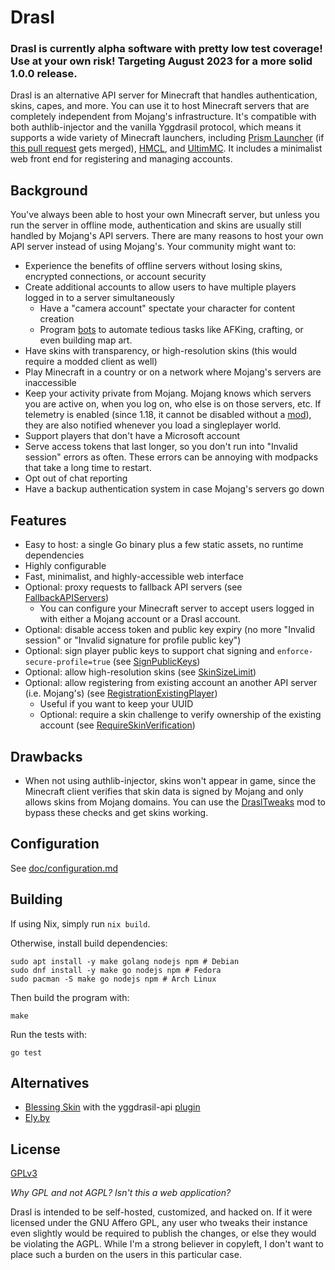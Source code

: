 # Drasl

### Drasl is currently alpha software with pretty low test coverage! Use at your own risk! Targeting August 2023 for a more solid 1.0.0 release.

Drasl is an alternative API server for Minecraft that handles authentication, skins, capes, and more.
You can use it to host Minecraft servers that are completely independent from Mojang's infrastructure.
It's compatible with both authlib-injector and the vanilla Yggdrasil protocol, which means it supports a wide variety of Minecraft launchers, including [Prism Launcher](https://github.com/PrismLauncher/PrismLauncher) (if [this pull request](https://github.com/PrismLauncher/PrismLauncher/pull/543) gets merged), [HMCL](https://github.com/huanghongxun/HMCL), and [UltimMC](https://github.com/UltimMC/Launcher). It includes a minimalist web front end for registering and managing accounts.

## Background

You've always been able to host your own Minecraft server, but unless you run the server in offline mode, authentication and skins are usually still handled by Mojang's API servers.
There are many reasons to host your own API server instead of using Mojang's. Your community might want to:

- Experience the benefits of offline servers without losing skins, encrypted connections, or account security
- Create additional accounts to allow users to have multiple players logged in to a server simultaneously
    - Have a "camera account" spectate your character for content creation
    - Program [bots](https://mineflayer.prismarine.js.org/) to automate tedious tasks like AFKing, crafting, or even building map art.
- Have skins with transparency, or high-resolution skins (this would require a modded client as well)
- Play Minecraft in a country or on a network where Mojang's servers are inaccessible
- Keep your activity private from Mojang. Mojang knows which servers you are active on, when you log on, who else is on those servers, etc. If telemetry is enabled (since 1.18, it cannot be disabled without a [mod](https://github.com/kb-1000/no-telemetry)), they are also notified whenever you load a singleplayer world.
- Support players that don't have a Microsoft account
- Serve access tokens that last longer, so you don't run into "Invalid session" errors as often. These errors can be annoying with modpacks that take a long time to restart.
- Opt out of chat reporting
- Have a backup authentication system in case Mojang's servers go down

## Features

- Easy to host: a single Go binary plus a few static assets, no runtime dependencies
- Highly configurable
- Fast, minimalist, and highly-accessible web interface
- Optional: proxy requests to fallback API servers (see [FallbackAPIServers](doc/configuration.md))
    - You can configure your Minecraft server to accept users logged in with either a Mojang account or a Drasl account.
- Optional: disable access token and public key expiry (no more "Invalid session" or "Invalid signature for profile public key")
- Optional: sign player public keys to support chat signing and `enforce-secure-profile=true` (see [SignPublicKeys](doc/configuration.md))
- Optional: allow high-resolution skins (see [SkinSizeLimit](doc/configuration.md))
- Optional: allow registering from existing account an another API server (i.e. Mojang's) (see [RegistrationExistingPlayer](doc/configuration.md))
    - Useful if you want to keep your UUID
    - Optional: require a skin challenge to verify ownership of the existing account (see [RequireSkinVerification](doc/configuration.md))

## Drawbacks

- When not using authlib-injector, skins won't appear in game, since the Minecraft client verifies that skin data is signed by Mojang and only allows skins from Mojang domains. You can use the [DraslTweaks](https://github.com/Unmojang/DraslTweaks) mod to bypass these checks and get skins working.

<!-- ## Installation -->

<!-- See [doc/installation.md](...) -->

<!-- ## Recipes -->

<!-- See [doc/recipes.md](...) for common configuration patterns. -->

## Configuration

See [doc/configuration.md](doc/configuration.md)

## Building

If using Nix, simply run `nix build`.

Otherwise, install build dependencies:

```
sudo apt install -y make golang nodejs npm # Debian
sudo dnf install -y make go nodejs npm # Fedora
sudo pacman -S make go nodejs npm # Arch Linux
```

Then build the program with:
```
make
```

Run the tests with:
```
go test
```

<!-- ## Web API Documentation -->

<!-- See [doc/api.md](...) -->

## Alternatives

- [Blessing Skin](https://github.com/bs-community/blessing-skin-server) with the yggdrasil-api [plugin](https://github.com/bs-community/blessing-skin-plugins)
- [Ely.by](https://ely.by/)

## License

[GPLv3](https://github.com/unmojang/drasl/blob/master/LICENSE)

_Why GPL and not AGPL? Isn't this a web application?_

Drasl is intended to be self-hosted, customized, and hacked on. If it were licensed under the GNU Affero GPL, any user who tweaks their instance even slightly would be required to publish the changes, or else they would be violating the AGPL. While I'm a strong believer in copyleft, I don't want to place such a burden on the users in this particular case.
